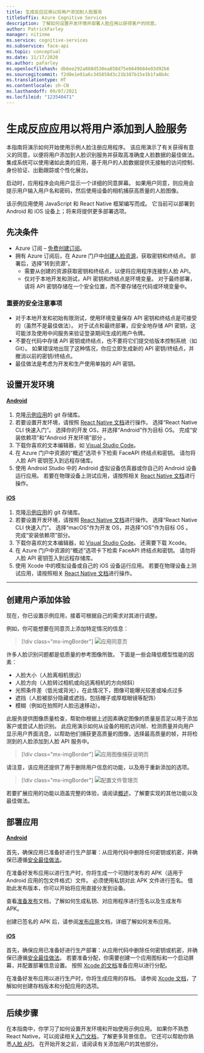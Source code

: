 ```yaml
---
title: 生成反应应用以将用户添加到人脸服务
titleSuffix: Azure Cognitive Services
description: 了解如何设置开发环境并部署人脸应用以获得客户的同意。
author: PatrickFarley
manager: nitinme
ms.service: cognitive-services
ms.subservice: face-api
ms.topic: conceptual
ms.date: 11/17/2020
ms.author: pafarley
ms.openlocfilehash: db6ee292a088d530ea858d75e6649684e03d92b6
ms.sourcegitcommit: f2d0e1e91a6c345858d3c21b387b15e3b1fa8b4c
ms.translationtype: HT
ms.contentlocale: zh-CN
ms.lasthandoff: 09/07/2021
ms.locfileid: "123540471"
---
```

# <a name="build-a-react-app-to-add-users-to-a-face-service"></a>生成反应应用以将用户添加到人脸服务

本指南将演示如何开始使用示例人脸注册应用程序。 该应用演示了有关获得有意义的同意，以便将用户添加到人脸识别服务并获取高准确度人脸数据的最佳做法。 集成系统可以使用诸如此类的应用，基于用户的人脸数据提供无接触的访问控制、身份验证、出勤跟踪或个性化展台。

启动时，应用程序会向用户显示一个详细的同意屏幕。 如果用户同意，则应用会提示用户输入用户名和密码，然后使用设备的相机捕获高质量的人脸图像。

该示例应用使用 JavaScript 和 React Native 框架编写而成。 它当前可以部署到 Android 和 iOS 设备上；将来将提供更多部署选项。

## <a name="prerequisites"></a>先决条件 

* Azure 订阅 – [免费创建订阅](https://azure.microsoft.com/free/cognitive-services/)。  
* 拥有 Azure 订阅后，在 Azure 门户中[创建人脸资源](https://portal.azure.com/#create/Microsoft.CognitiveServicesFace)，获取密钥和终结点。 部署后，选择”转到资源”。  
  * 需要从创建的资源获取密钥和终结点，以便将应用程序连接到人脸 API。  
  * 仅对于本地开发和测试，API 密钥和终结点是环境变量。 对于最终部署，请将 API 密钥存储在一个安全位置，而不要存储在代码或环境变量中。  

### <a name="important-security-considerations"></a>重要的安全注意事项
* 对于本地开发和初始有限测试，使用环境变量保存 API 密钥和终结点是可接受的（虽然不是最佳做法）。 对于试点和最终部署，应安全地存储 API 密钥，这可能涉及使用中间服务来验证登录期间生成的用户令牌。 
* 不要在代码中存储 API 密钥或终结点，也不要将它们提交给版本控制系统（如 Git）。 如果错误地出现了这种情况，你应立即生成新的 API 密钥/终结点，并撤消以前的密钥/终结点。
* 最佳做法是考虑为开发和生产使用单独的 API 密钥。

## <a name="set-up-the-development-environment"></a>设置开发环境

#### <a name="android"></a>[Android](#tab/android)
 
1. 克隆[示例应用](https://github.com/azure-samples/cognitive-services-FaceAPIEnrollmentSample)的 git 存储库。
1. 若要设置开发环境，请按照 <a href="https://reactnative.dev/docs/environment-setup"  title="React Native 文档"  target="_blank">React Native 文档<span class="docon docon-navigate-external x-hidden-focus"></span></a>进行操作。 选择“React Native CLI 快速入门”。 选择你的开发 OS，并选择“Android”作为目标 OS。 完成“安装依赖项”和“Android 开发环境”部分 。
1. 下载你喜欢的文本编辑器，如 [Visual Studio Code](https://code.visualstudio.com/)。
1. 在 Azure 门户中资源的“概述”选项卡下检索 FaceAPI 终结点和密钥。 请勿将人脸 API 密钥签入到远程存储库。
1. 使用 Android Studio 中的 Android 虚拟设备仿真器或你自己的 Android 设备运行应用。 若要在物理设备上测试应用，请按照相关 <a href="https://reactnative.dev/docs/running-on-device"  title="React Native 文档"  target="_blank">React Native 文档<span class="docon docon-navigate-external x-hidden-focus"></span></a>进行操作。

#### <a name="ios"></a>[iOS](#tab/ios)

1. 克隆[示例应用](https://github.com/azure-samples/cognitive-services-FaceAPIEnrollmentSample)的 git 存储库。
1. 若要设置开发环境，请按照 <a href="https://reactnative.dev/docs/environment-setup"  title="React Native 文档"  target="_blank">React Native 文档<span class="docon docon-navigate-external x-hidden-focus"></span></a>进行操作。 选择“React Native CLI 快速入门”。 选择“macOS”作为开发 OS，并选择“iOS”作为目标 OS 。 完成“安装依赖项”部分。
1. 下载你喜欢的文本编辑器，如 [Visual Studio Code](https://code.visualstudio.com/)。 还需要下载 Xcode。 
1. 在 Azure 门户中资源的“概述”选项卡下检索 FaceAPI 终结点和密钥。 请勿将人脸 API 密钥签入到远程存储库。
1. 使用 Xcode 中的模拟设备或自己的 iOS 设备运行应用。 若要在物理设备上测试应用，请按照相关 <a href="https://reactnative.dev/docs/running-on-device"  title="React Native 文档"  target="_blank">React Native 文档<span class="docon docon-navigate-external x-hidden-focus"></span></a>进行操作。

---

## <a name="create-a-user-add-experience"></a>创建用户添加体验  

现在，你已设置示例应用，接着可根据自己的需求对其进行调整。

例如，你可能想要在同意页上添加特定情况的信息：

> [!div class="mx-imgBorder"]
> ![应用同意页](./media/enrollment-app/1-consent-1.jpg)

许多人脸识别问题都是低质量的参考图像所致。 下面是一些会降低模型性能的因素：
* 人脸大小（人脸离相机很远）
* 人脸方向（人脸转过相机或向远离相机的方向倾斜）
* 光照条件差（低光或背光），在此情况下，图像可能曝光较差或噪点过多
* 遮挡（人脸被部分隐藏或遮挡，包括帽子或厚框眼镜等配饰）
* 模糊（例如在拍照时人脸迅速移动）。 

此服务提供图像质量检查，帮助你根据上述因素确定图像的质量是否足以用于添加客户或尝试人脸识别。 此应用演示如何从设备的相机访问帧、检测质量并向用户显示用户界面消息，以帮助他们捕获更高质量的图像，选择最高质量的帧，并将检测到的人脸添加到人脸 API 服务中。 


> [!div class="mx-imgBorder"]
> ![应用图像捕获说明页](./media/enrollment-app/4-instruction.jpg)

请注意，该应用还提供了用于删除用户信息的功能，以及用于重新添加的选项。

> [!div class="mx-imgBorder"]
> ![配置文件管理页](./media/enrollment-app/10-manage-2.jpg)

若要扩展应用的功能以涵盖完整的体验，请阅读[概述](enrollment-overview.md)，了解要实现的其他功能以及最佳做法。

## <a name="deploy-the-app"></a>部署应用

#### <a name="android"></a>[Android](#tab/android)

首先，确保应用已准备好进行生产部署：从应用代码中删除任何密钥或机密，并确保已遵循[安全最佳做法](../cognitive-services-security.md?tabs=command-line%2ccsharp)。

在准备好发布应用以进行生产时，你将生成一个可随时发布的 APK（适用于 Android 应用的包文件格式）文件。 必须使用私钥对此 APK 文件进行签名。 借助此发布版本，你可以开始将应用直接分发到设备。 

查看<a href="https://developer.android.com/studio/publish/preparing#publishing-build"  title="准备发布"  target="_blank">准备发布<span class="docon docon-navigate-external x-hidden-focus"></span></a>文档，了解如何生成私钥、对应用程序进行签名以及生成发布 APK。  

创建已签名的 APK 后，请参阅<a href="https://developer.android.com/studio/publish"  title="发布应用"  target="_blank">发布应用<span class="docon docon-navigate-external x-hidden-focus"></span></a>文档，详细了解如何发布应用。

#### <a name="ios"></a>[iOS](#tab/ios)

首先，确保应用已准备好进行生产部署：从应用代码中删除任何密钥或机密，并确保已遵循[安全最佳做法](../cognitive-services-security.md?tabs=command-line%2ccsharp)。 若要准备分配，你需要创建一个应用图标和一个启动屏幕，并配置部署信息设置。 按照 [Xcode 的文档](https://developer.apple.com/documentation/Xcode/preparing_your_app_for_distribution)准备应用以进行分配。 

在准备好发布应用以进行生产时，你将生成应用的存档。 请参阅 [Xcode 文档](https://developer.apple.com/documentation/Xcode/distributing_your_app_for_beta_testing_and_releases)，了解如何创建存档版本和分配应用的选项。  

---

## <a name="next-steps"></a>后续步骤  

在本指南中，你学习了如何设置开发环境和开始使用示例应用。 如果你不熟悉 React Native，可以阅读相关[入门文档](https://reactnative.dev/docs/getting-started)，了解更多背景信息。 它还可以帮助你熟悉[人脸 API](Overview.md)。 在开始开发之前，请阅读有关添加用户的其他部分。
